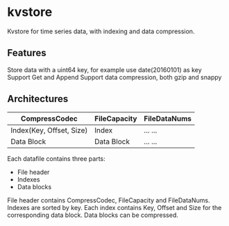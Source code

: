 kvstore
==============
Kvstore for time series data, with indexing and data compression.

Features
---------------
Store data with a uint64 key, for example use date(20160101) as key
Support Get and Append
Support data compression, both gzip and snappy

Architectures
---------------

CompressCodec |	FileCapacity | FileDataNums
-----------------|------|---------
Index(Key, Offset, Size)   | Index	| ... ...
Data Block    | Data Block	| ... ...

Each datafile contains three parts:
* File header
* Indexes
* Data blocks

File header contains CompressCodec, FileCapacity and FileDataNums.
Indexes are sorted by key. Each index contains Key, Offset and Size for the corresponding data block.
Data blocks can be compressed.
